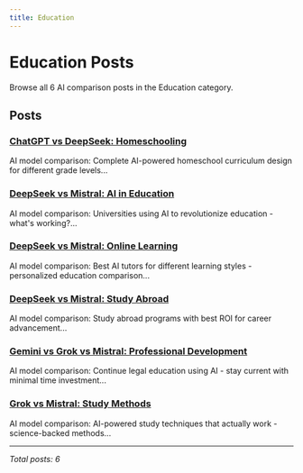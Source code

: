 ```yaml
---
title: Education
---
```


# Education Posts

Browse all 6 AI comparison posts in the Education category.

## Posts

### [ChatGPT vs DeepSeek: Homeschooling](chatgpt-vs-deepseek-homeschooling-3193.md)

AI model comparison: Complete AI-powered homeschool curriculum design for different grade levels...

### [DeepSeek vs Mistral: AI in Education](claude-vs-deepseek-vs-mistral-ai-in-education-9141.md)

AI model comparison: Universities using AI to revolutionize education - what's working?...

### [DeepSeek vs Mistral: Online Learning](claude-vs-deepseek-vs-mistral-online-learning-9116.md)

AI model comparison: Best AI tutors for different learning styles - personalized education comparison...

### [DeepSeek vs Mistral: Study Abroad](claude-vs-deepseek-vs-mistral-study-abroad-3914.md)

AI model comparison: Study abroad programs with best ROI for career advancement...

### [Gemini vs Grok vs Mistral: Professional Development](gemini-vs-grok-vs-mistral-professional-development-7472.md)

AI model comparison: Continue legal education using AI - stay current with minimal time investment...

### [Grok vs Mistral: Study Methods](claude-vs-grok-vs-mistral-study-methods-5870.md)

AI model comparison: AI-powered study techniques that actually work - science-backed methods...

---

*Total posts: 6*
